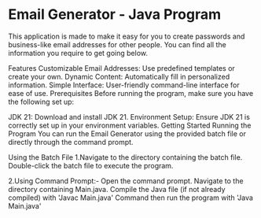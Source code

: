 # Email Generator - Java Program

This application is made to make it easy for you to create passwords and business-like email addresses for other people. You can find all the information you require to get going below.

Features
Customizable Email Addresses: Use predefined templates or create your own.
Dynamic Content: Automatically fill in personalized information.
Simple Interface: User-friendly command-line interface for ease of use.
Prerequisites
Before running the program, make sure you have the following set up:

JDK 21: Download and install JDK 21.
Environment Setup: Ensure JDK 21 is correctly set up in your environment variables.
Getting Started
Running the Program
You can run the Email Generator using the provided batch file or directly through the command prompt.

Using the Batch File
1.Navigate to the directory containing the batch file.
Double-click the batch file to execute the program.

2.Using Command Prompt:-
Open the command prompt.
Navigate to the directory containing Main.java.
Compile the Java file (if not already compiled) with 'Javac Main.java' Command
then run the program with 'Java Main.java'
